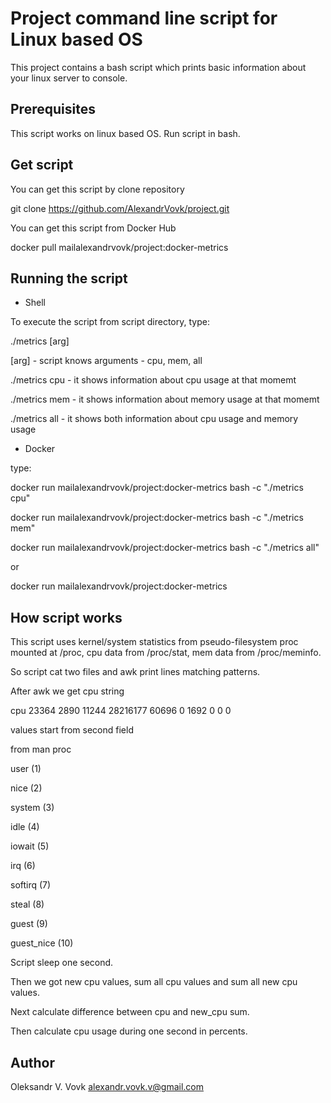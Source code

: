 Project command line script for Linux based OS
==============================================

This project contains a bash script which prints basic information about your linux server to console.

Prerequisites
-------------

This script works on linux based OS.
Run script in bash.


Get script
----------

You can get this script by clone repository

git clone https://github.com/AlexandrVovk/project.git

You can get this script from Docker Hub

docker pull mailalexandrvovk/project:docker-metrics



Running the script
------------------

- Shell 

To execute the script from script directory, type:

./metrics [arg]

[arg] - script knows arguments - cpu, mem, all

./metrics cpu - it shows information about cpu usage at that momemt

./metrics mem - it shows information about memory usage at that momemt 

./metrics all - it shows both information about cpu usage and memory usage

- Docker

type:

docker run mailalexandrvovk/project:docker-metrics bash -c "./metrics cpu"

docker run mailalexandrvovk/project:docker-metrics bash -c "./metrics mem"

docker run mailalexandrvovk/project:docker-metrics bash -c "./metrics all"

or

docker run mailalexandrvovk/project:docker-metrics

How script works
----------------

This script uses kernel/system statistics from pseudo-filesystem proc mounted at /proc, cpu data from /proc/stat, mem data from /proc/meminfo.

So script cat two files and awk print lines matching patterns.

After awk we get cpu string

cpu  23364 2890 11244 28216177 60696 0 1692 0 0 0

values start from  second field

from man proc

user   (1) 

nice   (2)

system (3)

idle   (4)

iowait (5)

irq	   (6)

softirq	(7)

steal   (8)

guest   (9)

guest_nice	(10)

Script sleep one second.

Then we got new cpu values, sum all cpu values and sum all new cpu values.

Next calculate difference between cpu and new_cpu sum.

Then calculate cpu usage during one second in percents.



Author
------

Oleksandr V. Vovk 
alexandr.vovk.v@gmail.com
